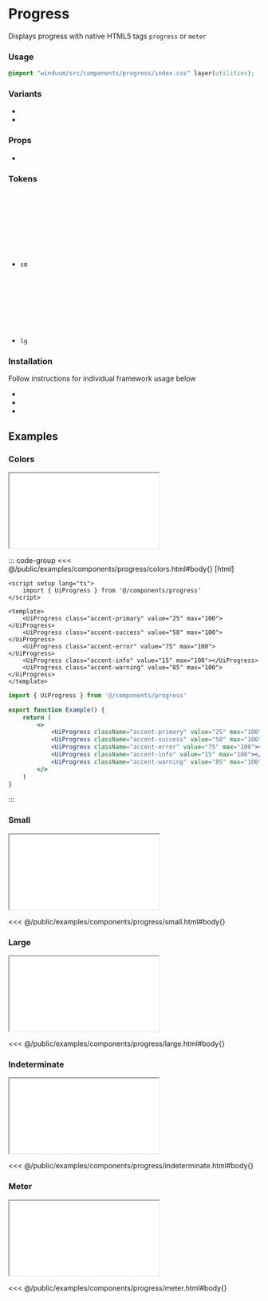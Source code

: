 # Progress
Displays progress with native HTML5 tags `progress` or `meter`

<ViewSourceGh href="https://github.com/winduum/winduum/blob/main/src/components/progress" />

### Usage

```css
@import "winduum/src/components/progress/index.css" layer(utilities);
```

### Variants
* <LinkGh name="default" path="components/progress" />
* <LinkGh name="meter" path="components/progress" />

### Props
* <LinkGh name="default" path="components/progress/props" />

### Tokens
* `sm` <a href="https://github.com/winduum/winduum/blob/main/src/components/progress/sm.css" target="_blank" rel="noreferrer" class="winduum-gh-link"><svg><use href="#icon-gh" /></svg></a>
* `lg` <a href="https://github.com/winduum/winduum/blob/main/src/components/progress/lg.css" target="_blank" rel="noreferrer" class="winduum-gh-link"><svg><use href="#icon-gh" /></svg></a>

### Installation
Follow instructions for individual framework usage below

* <LinkGh name="winduum" url="https://github.com/winduum/winduum/blob/main/src/components/progress" />
* <LinkGh name="winduum-vue" url="https://github.com/winduum/winduum-vue/blob/main/src/components/progress" />
* <LinkGh name="winduum-react" url="https://github.com/winduum/winduum-react/blob/main/src/components/progress" />

## Examples

### Colors

<iframe onload="this.style.visibility = 'visible';" src="/examples/components/progress/colors.html"></iframe>

::: code-group
<<< @/public/examples/components/progress/colors.html#body{} [html]
```vue
<script setup lang="ts">
    import { UiProgress } from '@/components/progress'
</script>

<template>
    <UiProgress class="accent-primary" value="25" max="100"></UiProgress>
    <UiProgress class="accent-success" value="50" max="100"></UiProgress>
    <UiProgress class="accent-error" value="75" max="100"></UiProgress>
    <UiProgress class="accent-info" value="15" max="100"></UiProgress>
    <UiProgress class="accent-warning" value="85" max="100"></UiProgress>
</template>
```
```jsx
import { UiProgress } from '@/components/progress'

export function Example() {
    return (
        <>
            <UiProgress className="accent-primary" value="25" max="100"></UiProgress>
            <UiProgress className="accent-success" value="50" max="100"></UiProgress>
            <UiProgress className="accent-error" value="75" max="100"></UiProgress>
            <UiProgress className="accent-info" value="15" max="100"></UiProgress>
            <UiProgress className="accent-warning" value="85" max="100"></UiProgress>
        </>
    )
}
```
:::

### Small

<iframe onload="this.style.visibility = 'visible';" src="/examples/components/progress/small.html"></iframe>

<<< @/public/examples/components/progress/small.html#body{}

### Large

<iframe onload="this.style.visibility = 'visible';" src="/examples/components/progress/large.html"></iframe>

<<< @/public/examples/components/progress/large.html#body{}

### Indeterminate

<iframe onload="this.style.visibility = 'visible';" src="/examples/components/progress/indeterminate.html"></iframe>

<<< @/public/examples/components/progress/indeterminate.html#body{}

### Meter

<iframe onload="this.style.visibility = 'visible';" src="/examples/components/progress/meter.html"></iframe>

<<< @/public/examples/components/progress/meter.html#body{}
